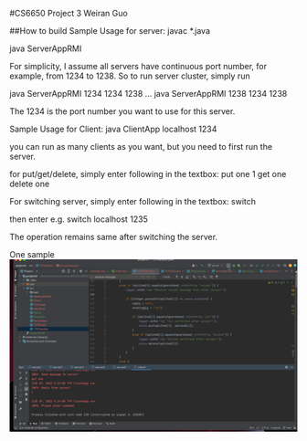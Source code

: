 #CS6650 Project 3
Weiran Guo

##How to build
Sample Usage for server:
javac *.java

java ServerAppRMI <port number> <start port> <end port>

For simplicity, I assume all servers have continuous port number, for example,
from 1234 to 1238. So to run server cluster, simply run

java ServerAppRMI 1234 1234 1238
...
java ServerAppRMI 1238 1234 1238

The 1234 is the port number you want to use for this server.

Sample Usage for Client:
java ClientApp localhost 1234

you can run as many clients as you want, but you need to first run the server.

for put/get/delete, simply enter following in the textbox:
put one 1
get one
delete one

For switching server, simply enter following in the textbox:
switch

then enter
<ip> <port>
e.g.
switch
localhost 1235

The operation remains same after switching the server.

One sample
![Alt Text](https://github.com/panunburn/cs6650/blob/main/project4/src/sample%20run.gif)
